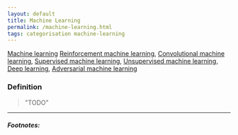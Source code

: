 ```yaml
---
layout: default
title: Machine Learning
permalink: /machine-learning.html
tags: categorisation machine-learning
---
```

[Machine learning]({{site.url}}{{site.prod}}/machine-learning.html)
[Reinforcement machine learning]({{site.url}}{{site.prod}}/reinforcement-machine-learning.html),
[Convolutional machine learning]({{site.url}}{{site.prod}}/convolutional-machine-learning.html),
[Supervised machine learning]({{site.url}}{{site.prod}}/supervised-machine-learning.html),
[Unsupervised machine learning]({{site.url}}{{site.prod}}/2020-09-15-unsupervised-machine-learning.html),
[Deep learning]({{site.url}}{{site.prod}}/deep-learning.html),
[Adversarial machine learning]({{site.url}}{{site.prod}}/adversarial-machine-learning.html)

### Definition

> "TODO"

<hr />

##### Footnotes:

[^1]: https://www.deeplearningbook.org/contents/ml.html